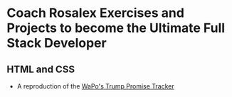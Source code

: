 # Coach Rosalex Exercises and Projects to become the Ultimate Full Stack Developer

## HTML and CSS

* A reproduction of the [WaPo's Trump Promise Tracker](www.washingtonpost.com/graphics/politics/trump-promise-tracker/?itid=lk_inline_manual_4)